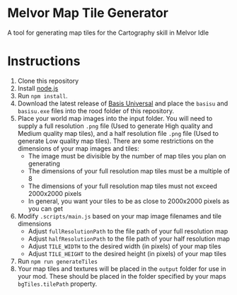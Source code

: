 # Melvor Map Tile Generator
A tool for generating map tiles for the Cartography skill in Melvor Idle
# Instructions
1. Clone this repository
2. Install [node.js](https://nodejs.org/)
3. Run `npm install`.
4. Download the latest release of [Basis Universal](https://github.com/BinomialLLC/basis_universal) and place the `basisu` and `basisu.exe` files into the rood folder of this repository.
5. Place your world map images into the input folder. You will need to supply a full resolution `.png` file (Used to generate High quality and Medium quality map tiles), and a half resolution file `.png` file (Used to generate Low quality map tiles). There are some restrictions on the dimensions of your map images and tiles:
	- The image must be divisible by the number of map tiles you plan on generating
	- The dimensions of your full resolution map tiles must be a multiple of 8
	- The dimensions of your full resolution map tiles must not exceed 2000x2000 pixels
	- In general, you want your tiles to be as close to 2000x2000 pixels as you can get
6. Modify `.scripts/main.js` based on your map image filenames and tile dimensions
	- Adjust `fullResolutionPath` to the file path of your full resolution map
	- Adjust `halfResolutionPath` to the file path of your half resolution map
	- Adjust `TILE_WIDTH` to the desired width (in pixels) of your map tiles
	- Adjust `TILE_HEIGHT` to the desired height (in pixels) of your map tiles
7. Run `npm run generateTiles`
8. Your map tiles and textures will be placed in the `output` folder for use in your mod. These should be placed in the folder specified by your maps `bgTiles.tilePath` property.